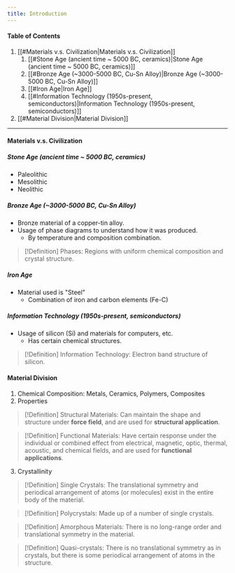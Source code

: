 ```yaml
---
title: Introduction
---
```


#### Table of Contents
1. [[#Materials v.s. Civilization|Materials v.s. Civilization]]
	1. [[#Stone Age (ancient time ~ 5000 BC, ceramics)|Stone Age (ancient time ~ 5000 BC, ceramics)]]
	2. [[#Bronze Age (~3000-5000 BC, Cu-Sn Alloy)|Bronze Age (~3000-5000 BC, Cu-Sn Alloy)]]
	3. [[#Iron Age|Iron Age]]
	4. [[#Information Technology (1950s-present, semiconductors)|Information Technology (1950s-present, semiconductors)]]
2. [[#Material Division|Material Division]]
---
#### Materials v.s. Civilization
##### Stone Age (ancient time ~ 5000 BC, ceramics)
- Paleolithic
- Mesolithic
- Neolithic
##### Bronze Age (~3000-5000 BC, Cu-Sn Alloy)
- Bronze material of a copper-tin alloy.
- Usage of phase diagrams to understand how it was produced.
	- By temperature and composition combination.
>[!Definition]
>Phases: Regions with uniform chemical composition and crystal structure.
##### Iron Age
- Material used is "Steel"
	- Combination of iron and carbon elements (Fe-C)
##### Information Technology (1950s-present, semiconductors)
- Usage of silicon (Si) and materials for computers, etc.
	- Has certain chemical structures.
>[!Definition]
>Information Technology: Electron band structure of silicon.

#### Material Division
1. Chemical Composition: Metals, Ceramics, Polymers, Composites
2. Properties
>[!Definition]
>Structural Materials: Can maintain the shape and structure under **force field**, and are used for **structural application**.

>[!Definition]
>Functional Materials: Have certain response under the individual or combined effect from electrical, magnetic, optic, thermal, acoustic, and chemical fields, and are used for **functional applications**.	

 3. Crystallinity
>[!Definition]
>Single Crystals: The translational symmetry and periodical arrangement of atoms (or molecules) exist in the entire body of the material.

>[!Definition]
>Polycrystals: Made up of a number of single crystals.

>[!Definition]
>Amorphous Materials: There is no long-range order and translational symmetry in the material.

>[!Definition]
>Quasi-crystals: There is no translational symmetry as in crystals, but there is some periodical arrangement of atoms in the structure.

